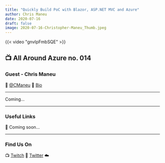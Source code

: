```yaml
---
title: "Quickly Build PoC with Blazor, ASP.NET MVC and Azure"
author: Chris Maneu
date: 2020-07-16
draft: false
image: 2020-07-16-Christopher-Maneu_Thumb.jpeg
---
```


{{< video "gnvIpFmbSQE" >}}

## 📺 All Around Azure no. 014

### Guest - Chris Maneu

🔗 [@CManeu](https://twitter.com/cmaneu)
🔗 [Bio](https://developer.microsoft.com/en-us/advocates/chris_maneu)

---

Coming...

---

### Useful Links

🔗 Coming soon...

---

### Find Us On

📺 [Twitch](https://www.twitch.tv/microsoftdeveloper)
🔗 [Twitter](https://twitter.com/bbenz)
☁️
